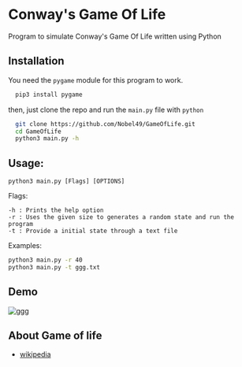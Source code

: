 
# Conway's Game Of Life
Program to simulate Conway's Game Of Life written using Python





## ️Installation

You need the ```pygame``` module for this program to work.
```bash
  pip3 install pygame
```
then, just clone the repo and run the ```main.py``` file  with ```python```
```bash
  git clone https://github.com/Nobel49/GameOfLife.git
  cd GameOfLife
  python3 main.py -h
```    
## Usage:
``` 
python3 main.py [Flags] [OPTIONS]
```
  Flags:
  ```
  -h : Prints the help option
  -r : Uses the given size to generates a random state and run the program
  -t : Provide a initial state through a text file    
  ```
  Examples:
  ```bash
  python3 main.py -r 40
  python3 main.py -t ggg.txt
  ```
## ️Demo
![ggg](https://user-images.githubusercontent.com/61617766/162564635-61eb4ce0-7d80-44c4-be16-5290b3b66daa.gif)



## About Game of life

 - [wikipedia](https://en.wikipedia.org/wiki/Conway%27s_Game_of_Life)
 
